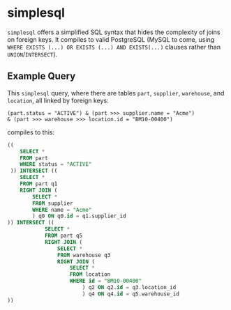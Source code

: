 # simplesql

`simplesql` offers a simplified SQL syntax that hides the complexity of joins on foreign keys. It compiles to valid
PostgreSQL (MySQL to come, using `WHERE EXISTS (...) OR EXISTS (...) AND EXISTS(...)` clauses rather than 
`UNION`/`INTERSECT`).

## Example Query

This `simplesql` query, where there are tables `part`, `supplier`, `warehouse`, and `location`, all linked by foreign 
keys:
```
(part.status = "ACTIVE") & (part >>> supplier.name = "Acme") 
& (part >>> warehouse >>> location.id = "BM10-00400")
```

compiles to this:

```SQL
(( 
    SELECT *
    FROM part
    WHERE status = "ACTIVE"
 )) INTERSECT (( 
    SELECT *
    FROM part q1
    RIGHT JOIN (
        SELECT *
        FROM supplier
        WHERE name = "Acme"
        ) q0 ON q0.id = q1.supplier_id
)) INTERSECT (( 
            SELECT *
            FROM part q5
            RIGHT JOIN (
                SELECT *
                FROM warehouse q3
                RIGHT JOIN (
                    SELECT *
                    FROM location
                    WHERE id = "BM10-00400"
                        ) q2 ON q2.id = q3.location_id
                        ) q4 ON q4.id = q5.warehouse_id
))
```